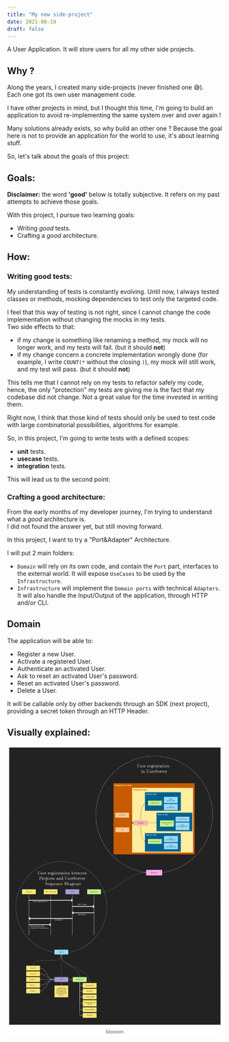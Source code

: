 ```yaml
---
title: "My new side-project"
date: 2021-06-19
draft: false
---
```


A User Application. It will store users for all my other side projects.

## Why ?

Along the years, I created many side-projects (never finished one :sweat_smile:).  
Each one got its own user management code.

I have other projects in mind, but I thought this time, I'm going to build an application to avoid re-implementing the same system over and over again !

Many solutions already exists, so why build an other one ?
Because the goal here is not to provide an application for the world to use, it's about learning stuff.

So, let's talk about the goals of this project:

## Goals:

**Disclaimer:** the word **'good'** below is totally subjective. It refers on my past attempts to achieve those goals.

With this project, I pursue two learning goals:

- Writing _good_ tests.
- Crafting a _good_ architecture.

## How:

### Writing good tests:

My understanding of tests is constantly evolving.
Until now, I always tested classes or methods, mocking dependencies to test only the targeted code.

I feel that this way of testing is not right, since I cannot change the code implementation without changing the mocks in my tests.  
Two side effects to that: 
  - if my change is something like renaming a method, my mock will no longer work, and my tests will fail. (but it should **not**)
  - if my change concern a concrete implementation wrongly done (for example, I write `COUNT(*` without the closing `)`), my mock will still work, and my test will pass. (but it should **not**)  

This tells me that I cannot rely on my tests to refactor safely my code, hence, the only "protection" my tests are giving me is the fact that my codebase did not change.
Not a great value for the time invested in writing them.

Right now, I think that those kind of tests should only be used to test code with large combinatorial possibilities, algorithms for example.

So, in this project, I'm going to write tests with a defined scopes:
- **unit** tests.
- **usecase** tests.
- **integration** tests.

This will lead us to the second point:

### Crafting a good architecture:

From the early months of my developer journey, I'm trying to understand what a _good_ architecture is.  
I did not found the answer yet, but still moving forward.

In this project, I want to try a "Port&Adapter" Architecture.

I will put 2 main folders:
- `Domain` will rely on its own code, and contain the `Port` part, interfaces to the external world. It will expose
`UseCases` to be used by the `Infrastructure`.
- `Infrastructure` will implement the `Domain ports` with technical `Adapters`. It will also handle the Input/Output of 
the application, through HTTP and/or CLI.

## Domain

The application will be able to:

- Register a new User.
- Activate a registered User.
- Authenticate an activated User.
- Ask to reset an activated User's password.
- Reset an activated User's password.
- Delete a User.

It will be callable only by other backends through an SDK (next project), providing a secret token through an HTTP Header.

## Visually explained: 

[![3 diagrams explaining the new project](/new-project-visually-explained.png)](https://www.nicolas-gomes.com/new-project-visually-explained.png)
